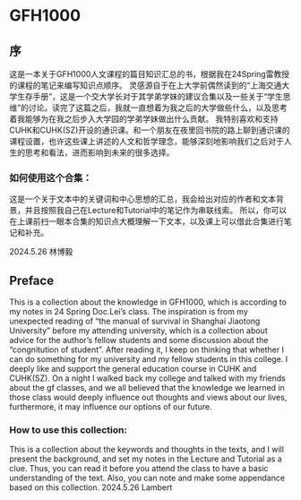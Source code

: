 # GFH1000
## 序
这是一本关于GFH1000人文课程的篇目知识汇总的书，根据我在24Spring雷教授的课程的笔记来编写知识点顺序。
灵感源自于在上大学前偶然读到的“上海交通大学生存手册”，这是一个交大学长对于其学弟学妹的建议合集以及一些关于“学生思维”的讨论。读完了这篇之后，我就一直想着为我之后的大学做些什么，以及思考着我能够为在我之后步入大学园的学弟学妹做出什么贡献。
我特别喜欢和支持CUHK和CUHK(SZ)开设的通识课。和一个朋友在夜里回书院的路上聊到通识课的课程设置，也许这些课上讲述的人文和哲学理念，能够深刻地影响我们之后对于人生的思考和看法，进而影响到未来的很多选择。

### 如何使用这个合集：
这是一个关于文本中的关键词和中心思想的汇总，我会给出对应的作者和文本背景，并且按照我自己在Lecture和Tutorial中的笔记作为串联线索。
所以，你可以在上课前扫一眼本合集的知识点大概理解一下文本，以及课上可以借此合集进行笔记和补充。

2024.5.26
林博毅

## Preface
This is a collection about the knowledge in GFH1000, which is according to my notes in 24 Spring Doc.Lei’s class.
The inspiration is from my unexpected reading of “the manual of survival in Shanghai Jiaotong University” before my attending university, which is a collection about advice for the author’s fellow students and some discussion about the “congnitution of student”. After reading it, I keep on thinking that whether I can do something for my university and my fellow students in this college.
I deeply like and support the general education course in CUHK and CUHK(SZ). On a night I walked back my college and talked with my friends about the gf classes, and we all believed that the knowledge we learned in those class would deeply influence out thoughts and views about our lives, furthermore, it may influence our options of our future.

### How to use this collection:
This is a collection about the keywords and thoughts in the texts, and I will present the background, and set my notes in the Lecture and Tutorial as a clue.
Thus, you can read it before you attend the class to have a basic understanding of the text. Also, you can note and make some appendance based on this collection. 
2024.5.26
Lambert
